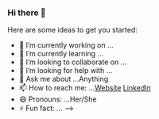 ### Hi there 👋


Here are some ideas to get you started:

- 🔭 I’m currently working on ...
- 🌱 I’m currently learning ...
- 👯 I’m looking to collaborate on ...
- 🤔 I’m looking for help with ...
- 💬 Ask me about ...Anything
- 📫 How to reach me: ...[Website](https://shiyanboxer.netlify.app/) [LinkedIn](https://www.linkedin.com/in/shiyanboxer/) 
- 😄 Pronouns: ...Her/She
- ⚡ Fun fact: ...
-->
